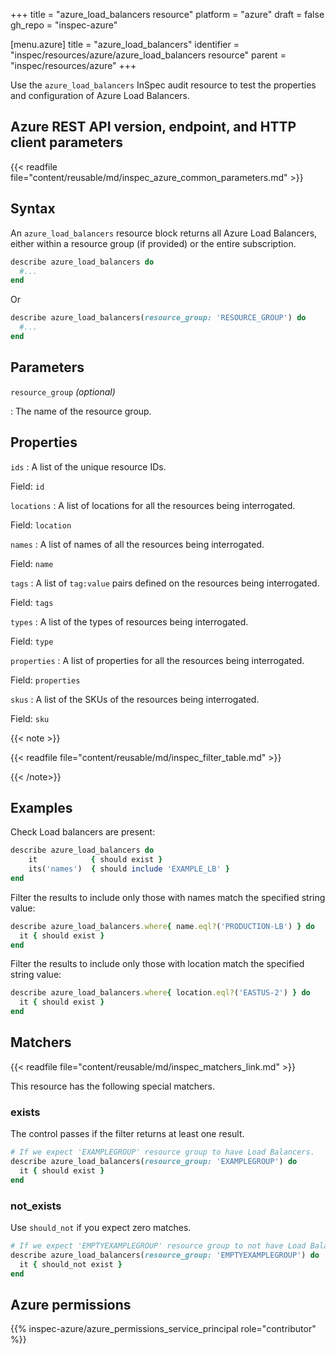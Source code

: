 +++
title = "azure_load_balancers resource"
platform = "azure"
draft = false
gh_repo = "inspec-azure"

[menu.azure]
title = "azure_load_balancers"
identifier = "inspec/resources/azure/azure_load_balancers resource"
parent = "inspec/resources/azure"
+++

Use the `azure_load_balancers` InSpec audit resource to test the properties and configuration of Azure Load Balancers.

## Azure REST API version, endpoint, and HTTP client parameters

{{< readfile file="content/reusable/md/inspec_azure_common_parameters.md" >}}

## Syntax

An `azure_load_balancers` resource block returns all Azure Load Balancers, either within a resource group (if provided) or the entire subscription.

```ruby
describe azure_load_balancers do
  #...
end
```

Or

```ruby
describe azure_load_balancers(resource_group: 'RESOURCE_GROUP') do
  #...
end
```

## Parameters

`resource_group` _(optional)_

: The name of the resource group.

## Properties

`ids`
: A list of the unique resource IDs.

  Field: `id`

`locations`
: A list of locations for all the resources being interrogated.

  Field: `location`

`names`
: A list of names of all the resources being interrogated.

  Field: `name`

`tags`
: A list of `tag:value` pairs defined on the resources being interrogated.

  Field: `tags`

`types`
: A list of the types of resources being interrogated.

  Field: `type`

`properties`
: A list of properties for all the resources being interrogated.

  Field: `properties`

`skus`
: A list of the SKUs of the resources being interrogated.

  Field: `sku`

{{< note >}}

{{< readfile file="content/reusable/md/inspec_filter_table.md" >}}

{{< /note>}}

## Examples

Check Load balancers are present:

````ruby
describe azure_load_balancers do
    it            { should exist }
    its('names')  { should include 'EXAMPLE_LB' }
end
````

Filter the results to include only those with names match the specified string value:

```ruby
describe azure_load_balancers.where{ name.eql?('PRODUCTION-LB') } do
  it { should exist }
end
```

Filter the results to include only those with location match the specified string value:

```ruby
describe azure_load_balancers.where{ location.eql?('EASTUS-2') } do
  it { should exist }
end
```

## Matchers

{{< readfile file="content/reusable/md/inspec_matchers_link.md" >}}

This resource has the following special matchers.

### exists

The control passes if the filter returns at least one result.

```ruby
# If we expect 'EXAMPLEGROUP' resource group to have Load Balancers.
describe azure_load_balancers(resource_group: 'EXAMPLEGROUP') do
  it { should exist }
end
```

### not_exists

Use `should_not` if you expect zero matches.

```ruby
# If we expect 'EMPTYEXAMPLEGROUP' resource group to not have Load Balancers.
describe azure_load_balancers(resource_group: 'EMPTYEXAMPLEGROUP') do
  it { should_not exist }
end
```

## Azure permissions

{{% inspec-azure/azure_permissions_service_principal role="contributor" %}}

